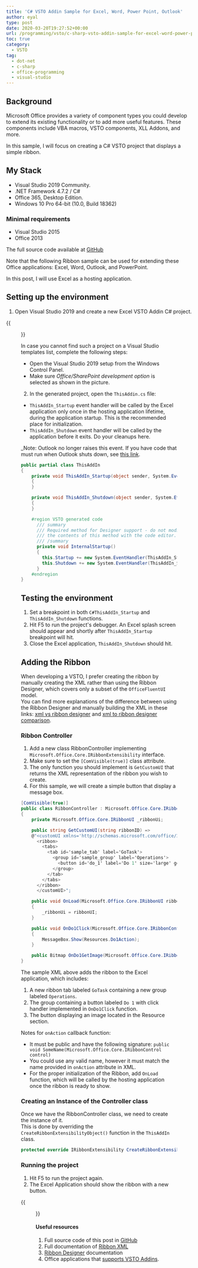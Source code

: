 ```yaml
---
title: 'C# VSTO Addin Sample for Excel, Word, Power Point, Outlook'
author: eyal
type: post
date: 2020-03-20T19:27:52+00:00
url: /programming/vsto/c-sharp-vsto-addin-sample-for-excel-word-power-point-outlook/
toc: true
category:
  - VSTO
tag:
  - dot-net
  - c-sharp
  - office-programming
  - visual-studio
---
```


## Background

Microsoft Office provides a variety of component types you could develop to extend its existing functionality or to add more useful features. These components include VBA macros, VSTO components, XLL Addons, and more.

In this sample, I will focus on creating a C# VSTO project that displays a simple ribbon.

## My Stack

* Visual Studio 2019 Community.
* .NET Framework 4.7.2 / C#
* Office 365, Desktop Edition.
* Windows 10 Pro 64-bit (10.0, Build 18362)

### Minimal requirements

* Visual Studio 2015
* Office 2013

The full source code available at [GitHub](https://github.com/eyalmolad/gotask/tree/master/VSTO/SimpleRibbon)

Note that the following Ribbon sample can be used for extending these Office applications: Excel, Word, Outlook, and PowerPoint.

In this post, I will use Excel as a hosting application.

## Setting up the environment

1. Open Visual Studio 2019 and create a new Excel VSTO Addin C# project.

{{<figure width="299" height="316" class="alignright" src="/wp-content/uploads/2020/03/visual-studio-setup.png" caption="Visual Studio Setup for Office/SharePoint">}}

In case you cannot find such a project on a Visual Studio templates list, complete the following steps: 
  * Open the Visual Studio 2019 setup from the Windows Control Panel.
  * Make sure _Office/SharePoint development option_ is selected as shown in the picture.
  
2. In the generated project, open the ```ThisAddin.cs``` file: 

  * ```ThisAddIn_Startup``` event handler will be called by the Excel application only once in the hosting application lifetime, during the application startup. This is the recommended place for initialization.
  * ```ThisAddIn_Shutdown``` event handler will be called by the application before it exits. Do your cleanups here.

  _Note: Outlook no longer raises this event. If you have code that must run when Outlook shuts down, see [this link](https://go.microsoft.com/fwlink/?LinkId=506785).

```C#
public partial class ThisAddIn
{
    private void ThisAddIn_Startup(object sender, System.EventArgs e)
    {
    }

    private void ThisAddIn_Shutdown(object sender, System.EventArgs e)
    {
    }

    #region VSTO generated code
      /// summary
      /// Required method for Designer support - do not modify
      /// the contents of this method with the code editor.
      /// /summary
      private void InternalStartup()
      {
        this.Startup += new System.EventHandler(ThisAddIn_Startup);
        this.Shutdown += new System.EventHandler(ThisAddIn_Shutdown);
      }
    #endregion
}
```

## Testing the environment

  1. Set a breakpoint in both ```C#ThisAddIn_Startup``` and ```ThisAddIn_Shutdown``` functions.
  2. Hit F5 to run the project's debugger. An Excel splash screen should appear and shortly after ```ThisAddIn_Startup``` breakpoint will hit.
  3. Close the Excel application, ```ThisAddIn_Shutdown``` should hit.

## Adding the Ribbon

When developing a VSTO, I prefer creating the ribbon by manually creating the XML rather than using the Ribbon Designer, which covers only a subset of the ```OfficeFluentUI``` model.  
You can find more explanations of the difference between using the Ribbon Designer and manually building the XML in these links: [xml vs ribbon designer](https://stackoverflow.com/questions/22483329/office-ribbon-xml-vs-office-standard-ribbon-designer) and [xml to ribbon designer comparison](https://social.msdn.microsoft.com/Forums/vstudio/en-US/e3a68e06-9e27-4d6c-bd1e-e566ab8b7506/ribbon-xml-vs-ribbon-designer?forum=vsto).

### Ribbon Controller

1. Add a new class RibbonController implementing ```Microsoft.Office.Core.IRibbonExtensibility``` interface.
2. Make sure to set the ```[ComVisible(true)]``` class attribute.
3. The only function you should implement is ```GetCustomUI``` that returns the XML representation of the ribbon you wish to create.
4. For this sample, we will create a simple button that display a message box.

```C#
[ComVisible(true)]
public class RibbonController : Microsoft.Office.Core.IRibbonExtensibility
{
    private Microsoft.Office.Core.IRibbonUI _ribbonUi;

    public string GetCustomUI(string ribbonID) =>
    @"<customUI xmlns='http://schemas.microsoft.com/office/2009/07/customui'>
      <ribbon>
        <tabs>
          <tab id='sample_tab' label='GoTask'>
            <group id='sample_group' label='Operations'>
              <button id='do_1' label='Do 1' size='large' getImage='OnDo1GetImage' onAction='OnDo1Click'/>
            </group>
          </tab>
        </tabs>
      </ribbon>
      </customUI>";

    public void OnLoad(Microsoft.Office.Core.IRibbonUI ribbonUI)
    {
        _ribbonUi = ribbonUI;
    }

    public void OnDo1Click(Microsoft.Office.Core.IRibbonControl control)
    {
        MessageBox.Show(Resources.Do1Action);
    }

    public Bitmap OnDo1GetImage(Microsoft.Office.Core.IRibbonControl control) => Resources.Do1_128px;
}
```

The sample XML above adds the ribbon to the Excel application, which includes:

1. A new ribbon tab labeled ```GoTask``` containing a new group labeled ```Operations```.
2. The group containing a button labeled ```Do 1``` with click handler implemented in ```OnDo1Click``` function.
3. The button displaying an image located in the Resource section.

Notes for ```onAction``` callback function:

* It must be public and have the following signature: ```public void SomeName(Microsoft.Office.Core.IRibbonControl control)```
* You could use any valid name, however it must match the name provided in ```onAction``` attribute in XML.
* For the proper initialization of the Ribbon, add ```OnLoad``` function, which will be called by the hosting application once the ribbon is ready to show.

### Creating an Instance of the Controller class

Once we have the RibbonController class, we need to create the instance of it.  
This is done by overriding the ```CreateRibbonExtensibilityObject()``` function in the ```ThisAddIn``` class.

```C#
protected override IRibbonExtensibility CreateRibbonExtensibilityObject() = new RibbonController();
```

### Running the project

1. Hit F5 to run the project again.
2. The Excel Application should show the ribbon with a new button.
  

{{<figure  width="810" height="146" src="/wp-content/uploads/2020/03/excel-with-ribbon-1024x185.png" caption="VSTO Excel Sample ribbon with button">}}  

#### Useful resources

1. Full source code of this post in [GitHub][1]
2. Full documentation of [Ribbon XML][2]
3. [Ribbon Designer][3] documentation
4. Office applications that [supports VSTO Addins][4].

[1]: https://github.com/eyalmolad/gotask/tree/master/VSTO/SimpleRibbon
[2]: https://docs.microsoft.com/en-us/visualstudio/vsto/ribbon-xml?view=vs-2019
[3]: https://docs.microsoft.com/en-us/visualstudio/vsto/ribbon-designer?view=vs-2019
[4]: https://docs.microsoft.com/en-us/visualstudio/vsto/features-available-by-office-application-and-project-type?view=vs-2019